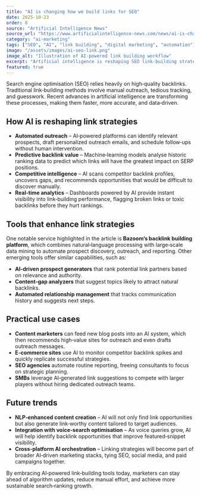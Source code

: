 ```yaml
---
title: "AI is changing how we build links for SEO"
date: 2025-10-23
order: 8
source: "Artificial Intelligence News"
source_url: "https://www.artificialintelligence-news.com/news/ai-is-changing-how-we-build-links-for-seo/"
category: "ai-marketing"
tags: ["SEO", "AI", "link building", "digital marketing", "automation"]
image: "/assets/images/ai-seo-link.png"
image_alt: "Illustration of AI-powered link building workflow"
excerpt: "Artificial intelligence is reshaping SEO link‑building strategies, offering automation, data‑driven insights, and predictive analytics to boost search rankings."
featured: true
---
```


Search engine optimisation (SEO) relies heavily on high‑quality backlinks. Traditional link‑building methods involve manual outreach, tedious tracking, and guesswork. Recent advances in artificial intelligence are transforming these processes, making them faster, more accurate, and data‑driven.

## How AI is reshaping link strategies

- **Automated outreach** – AI‑powered platforms can identify relevant prospects, draft personalized outreach emails, and schedule follow‑ups without human intervention.
- **Predictive backlink value** – Machine‑learning models analyse historic ranking data to predict which links will have the greatest impact on SERP positions.
- **Competitive intelligence** – AI scans competitor backlink profiles, uncovers gaps, and recommends opportunities that would be difficult to discover manually.
- **Real‑time analytics** – Dashboards powered by AI provide instant visibility into link‑building performance, flagging broken links or toxic backlinks before they hurt rankings.

## Tools that enhance link strategies

One notable service highlighted in the article is **Bazoom’s backlink building platform**, which combines natural‑language processing with large‑scale data mining to automate prospect discovery, outreach, and reporting. Other emerging tools offer similar capabilities, such as:

- **AI‑driven prospect generators** that rank potential link partners based on relevance and authority.
- **Content‑gap analyzers** that suggest topics likely to attract natural backlinks.
- **Automated relationship management** that tracks communication history and suggests next steps.

## Practical use cases

- **Content marketers** can feed new blog posts into an AI system, which then recommends high‑value sites for outreach and even drafts outreach messages.
- **E‑commerce sites** use AI to monitor competitor backlink spikes and quickly replicate successful strategies.
- **SEO agencies** automate routine reporting, freeing consultants to focus on strategic planning.
- **SMBs** leverage AI‑generated link suggestions to compete with larger players without hiring dedicated outreach teams.

## Future trends

- **NLP‑enhanced content creation** – AI will not only find link opportunities but also generate link‑worthy content tailored to target audiences.
- **Integration with voice‑search optimisation** – As voice queries grow, AI will help identify backlink opportunities that improve featured‑snippet visibility.
- **Cross‑platform AI orchestration** – Linking strategies will become part of broader AI‑driven marketing stacks, tying SEO, social media, and paid campaigns together.

By embracing AI‑powered link‑building tools today, marketers can stay ahead of algorithm updates, reduce manual effort, and achieve more sustainable search‑ranking growth.

